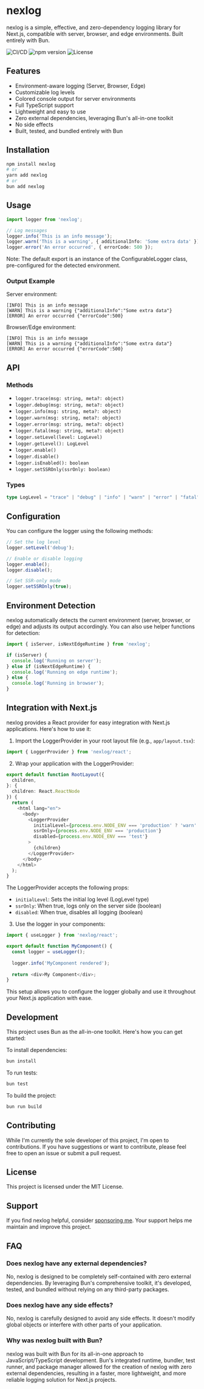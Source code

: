 # nexlog

nexlog is a simple, effective, and zero-dependency logging library for Next.js, compatible with server, browser, and edge environments. Built entirely with Bun.

![CI/CD](https://github.com/Arakiss/nexlog/actions/workflows/ci-cd.yml/badge.svg)
![npm version](https://img.shields.io/npm/v/nexlog.svg)
![License](https://img.shields.io/npm/l/nexlog.svg)

## Features

- Environment-aware logging (Server, Browser, Edge)
- Customizable log levels
- Colored console output for server environments
- Full TypeScript support
- Lightweight and easy to use
- Zero external dependencies, leveraging Bun's all-in-one toolkit
- No side effects
- Built, tested, and bundled entirely with Bun

## Installation

```bash
npm install nexlog
# or
yarn add nexlog
# or
bun add nexlog
```

## Usage

```typescript
import logger from 'nexlog';

// Log messages
logger.info('This is an info message');
logger.warn('This is a warning', { additionalInfo: 'Some extra data' });
logger.error('An error occurred', { errorCode: 500 });
```

Note: The default export is an instance of the ConfigurableLogger class, pre-configured for the detected environment.

### Output Example

Server environment:
```
[INFO] This is an info message
[WARN] This is a warning {"additionalInfo":"Some extra data"}
[ERROR] An error occurred {"errorCode":500}
```

Browser/Edge environment:
```
[INFO] This is an info message
[WARN] This is a warning {"additionalInfo":"Some extra data"}
[ERROR] An error occurred {"errorCode":500}
```

## API

### Methods

- `logger.trace(msg: string, meta?: object)`
- `logger.debug(msg: string, meta?: object)`
- `logger.info(msg: string, meta?: object)`
- `logger.warn(msg: string, meta?: object)`
- `logger.error(msg: string, meta?: object)`
- `logger.fatal(msg: string, meta?: object)`
- `logger.setLevel(level: LogLevel)`
- `logger.getLevel(): LogLevel`
- `logger.enable()`
- `logger.disable()`
- `logger.isEnabled(): boolean`
- `logger.setSSROnly(ssrOnly: boolean)`

### Types

```typescript
type LogLevel = "trace" | "debug" | "info" | "warn" | "error" | "fatal";
```

## Configuration

You can configure the logger using the following methods:

```typescript
// Set the log level
logger.setLevel('debug');

// Enable or disable logging
logger.enable();
logger.disable();

// Set SSR-only mode
logger.setSSROnly(true);
```

## Environment Detection

nexlog automatically detects the current environment (server, browser, or edge) and adjusts its output accordingly. You can also use helper functions for detection:

```typescript
import { isServer, isNextEdgeRuntime } from 'nexlog';

if (isServer) {
  console.log('Running on server');
} else if (isNextEdgeRuntime) {
  console.log('Running on edge runtime');
} else {
  console.log('Running in browser');
}
```

## Integration with Next.js

nexlog provides a React provider for easy integration with Next.js applications. Here's how to use it:

1. Import the LoggerProvider in your root layout file (e.g., `app/layout.tsx`):
```typescript
import { LoggerProvider } from 'nexlog/react';
```

2. Wrap your application with the LoggerProvider:
```typescript
export default function RootLayout({
  children,
}: {
  children: React.ReactNode
}) {
  return (
    <html lang="en">
      <body>
        <LoggerProvider
          initialLevel={process.env.NODE_ENV === 'production' ? 'warn' : 'info'}
          ssrOnly={process.env.NODE_ENV === 'production'}
          disabled={process.env.NODE_ENV === 'test'}
        >
          {children}
        </LoggerProvider>
      </body>
    </html>
  );
}
```

The LoggerProvider accepts the following props:
- `initialLevel`: Sets the initial log level (LogLevel type)
- `ssrOnly`: When true, logs only on the server side (boolean)
- `disabled`: When true, disables all logging (boolean)

3. Use the logger in your components:
```typescript
import { useLogger } from 'nexlog/react';

export default function MyComponent() {
  const logger = useLogger();
  
  logger.info('MyComponent rendered');
  
  return <div>My Component</div>;
}
```

This setup allows you to configure the logger globally and use it throughout your Next.js application with ease.

## Development

This project uses Bun as the all-in-one toolkit. Here's how you can get started:

To install dependencies:

```bash
bun install
```

To run tests:

```bash
bun test
```

To build the project:

```bash
bun run build
```

## Contributing

While I'm currently the sole developer of this project, I'm open to contributions. If you have suggestions or want to contribute, please feel free to open an issue or submit a pull request.

## License

This project is licensed under the MIT License.

## Support

If you find nexlog helpful, consider [sponsoring me](https://github.com/sponsors/Arakiss). Your support helps me maintain and improve this project.

## FAQ

### Does nexlog have any external dependencies?

No, nexlog is designed to be completely self-contained with zero external dependencies. By leveraging Bun's comprehensive toolkit, it's developed, tested, and bundled without relying on any third-party packages.

### Does nexlog have any side effects?

No, nexlog is carefully designed to avoid any side effects. It doesn't modify global objects or interfere with other parts of your application.

### Why was nexlog built with Bun?

nexlog was built with Bun for its all-in-one approach to JavaScript/TypeScript development. Bun's integrated runtime, bundler, test runner, and package manager allowed for the creation of nexlog with zero external dependencies, resulting in a faster, more lightweight, and more reliable logging solution for Next.js projects.